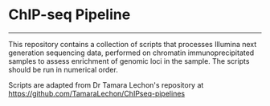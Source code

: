 # ChIP-seq Pipeline
-----
 This repository contains a collection of scripts that processes Illumina next generation sequencing data, performed on chromatin immunoprecipitated samples to assess enrichment of genomic loci in the sample. The scripts should be run in numerical order. 

 Scripts are adapted from Dr Tamara Lechon's repository at https://github.com/TamaraLechon/ChIPseq-pipelines